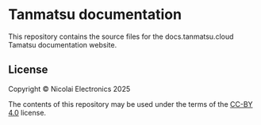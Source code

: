 # Tanmatsu documentation

This repository contains the source files for the docs.tanmatsu.cloud Tamatsu documentation website.

## License

Copyright © Nicolai Electronics 2025

The contents of this repository may be used under the terms of the [CC-BY 4.0](https://creativecommons.org/licenses/by/4.0/) license.
